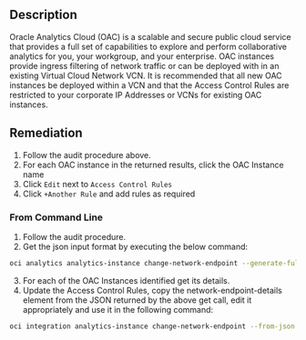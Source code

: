 ## Description

Oracle Analytics Cloud (OAC) is a scalable and secure public cloud service that provides a full set of capabilities to explore and perform collaborative analytics for you, your workgroup, and your enterprise. OAC instances provide ingress filtering of network traffic or can be deployed with in an existing Virtual Cloud Network VCN. It is recommended that all new OAC instances be deployed within a VCN and that the Access Control Rules are restricted to your corporate IP Addresses or VCNs for existing OAC instances.

## Remediation

1. Follow the audit procedure above.
2. For each OAC instance in the returned results, click the OAC Instance name
3. Click `Edit` next to `Access Control Rules`
4. Click `+Another Rule` and add rules as required

### From Command Line

1. Follow the audit procedure.
2. Get the json input format by executing the below command:

```bash
oci analytics analytics-instance change-network-endpoint --generate-full- command-json-input
```

3. For each of the OAC Instances identified get its details.
4. Update the Access Control Rules, copy the network-endpoint-details element from the JSON returned by the above get call, edit it appropriately and use it in the following command:

```bash
oci integration analytics-instance change-network-endpoint --from-json '<network endpoints JSON>'
```
